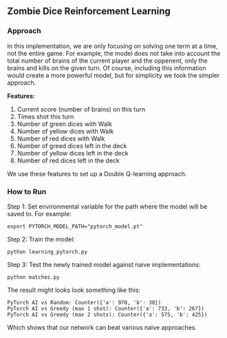 ## Zombie Dice Reinforcement Learning 

### Approach 

In this implementation, we are only focusing on solving one term at a time, not the entire game. For example, the model does not take into account the total number of brains of the current player and the oppenent, only the brains and kills on the given turn. Of course, including this information would create a more powerful model, but for simplicity we took the simpler approach.

**Features:**

1. Current score (number of brains) on this turn 
2. Times shot this turn 
3. Number of green dices with Walk
4. Number of yellow dices with Walk
5. Number of red dices with Walk 
6. Number of greed dices left in the deck
7. Number of yellow dices left in the deck 
8. Number of red dices left in the deck 

We use these features to set up a Double Q-learning approach.

### How to Run

Step 1: Set environmental variable for the path where the model will be saved to. For example:

```
export PYTORCH_MODEL_PATH="pytorch_model.pt"
```

Step 2: Train the model:

```
python learning_pytorch.py
```

Step 3: Test the newly trained model against naive implementations:

```
python matches.py
```

The result might looks look something like this:

```
PyTorch AI vs Random: Counter({'a': 970, 'b': 30})
PyTorch AI vs Greedy (max 1 shot): Counter({'a': 733, 'b': 267})
PyTorch AI vs Greedy (max 2 shots): Counter({'a': 575, 'b': 425})
```

Which shows that our network can beat various naive approaches.